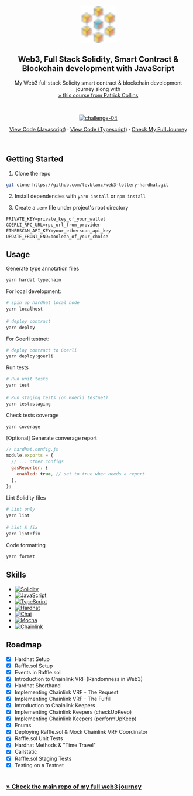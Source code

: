 <a name="readme-top"></a>

<!-- PROJECT LOGO -->
<br />
<div align="center">
  <a href="https://github.com/levblanc/web3-blockchain-solidity-course-js">
    <img src="./images/blockchain.svg" alt="Logo" width="100" height="100">
  </a>

  <h2 align="center">Web3, Full Stack Solidity, Smart Contract & Blockchain development with JavaScript</h2>

  <p align="center">
    My Web3 full stack Solicity smart contract & blockchain development journey along with 
    <br />
    <a href="https://youtu.be/gyMwXuJrbJQ"> » this course from Patrick Collins</a>
  </p>
</div>

<br />

<div align="center">
  <p align="center">
    <a href="https://github.com/levblanc/web3-lottery-hardhat"><img src="https://img.shields.io/badge/challenge%2004-Hardhat%20--%20Smart%20Contract%20Lottery%20(lesson%209)-4D21FC?style=for-the-badge&logo=blockchaindotcom" height="35" alt='challenge-04' /></a>
  </p>

<a href="https://github.com/levblanc/web3-lottery-hardhat">View Code
(Javascript)</a> ·
<a href="https://github.com/levblanc/web3-lottery-hardhat/tree/typescript">View
Code (Typescript)</a> ·
<a href="https://github.com/levblanc/web3-blockchain-solidity-course-js">Check
My Full Journey</a>

</div>

<br />

<!-- GETTING STARTED -->

## Getting Started

1. Clone the repo

```sh
git clone https://github.com/levblanc/web3-lottery-hardhat.git
```

2. Install dependencies with `yarn install` or `npm install`

3. Create a `.env` file under project's root directory

```.env
PRIVATE_KEY=private_key_of_your_wallet
GOERLI_RPC_URL=rpc_url_from_provider
ETHERSCAN_API_KEY=your_etherscan_api_key
UPDATE_FRONT_END=boolean_of_your_choice
```

<!-- USAGE EXAMPLES -->

## Usage
Generate type annotation files

```zsh
yarn hardat typechain
```

For local development:

```zsh
# spin up hardhat local node
yarn localhost

# deploy contract
yarn deploy
```

For Goerli testnet:

```zsh
# deploy contract to Goerli
yarn deploy:goerli
```

Run tests

```zsh
# Run unit tests
yarn test

# Run staging tests (on Goerli testnet)
yarn test:staging
```

Check tests coverage

```zsh
yarn coverage
```

[Optional] Generate converage report

```js
// hardhat.config.js
module.exports = {
  // ... other configs
  gasReporter: {
    enabled: true, // set to true when needs a report
  },
};
```

Lint Solidity files

```zsh
# Lint only
yarn lint

# Lint & fix
yarn lint:fix
```

Code formatting

```zsh
yarn format
```

## Skills

- [![Solidity]](https://soliditylang.org/)
- [![JavaScript]](https://developer.mozilla.org/fr/docs/Web/JavaScript)
- [![TypeScript]](https://www.typescriptlang.org/)
- [![Hardhat]](https://hardhat.org/)
- [![Chai]](https://www.chaijs.com/)
- [![Mocha]](https://mochajs.org/)
- [![Chainlink]](https://chain.link/)

<!-- ROADMAP -->

## Roadmap

- [x] Hardhat Setup
- [x] Raffle.sol Setup
- [x] Events in Raffle.sol
- [x] Introduction to Chainlink VRF (Randomness in Web3)
- [x] Hardhat Shorthand
- [x] Implementing Chainlink VRF - The Request
- [x] Implementing Chainlink VRF - The Fulfill
- [x] Introduction to Chainlink Keepers
- [x] Implementing Chainlink Keepers (checkUpKeep)
- [x] Implementing Chainlink Keepers (performUpKeep)
- [x] Enums
- [x] Deploying Raffle.sol & Mock Chainlink VRF Coordinator
- [x] Raffle.sol Unit Tests
- [x] Hardhat Methods & "Time Travel"
- [x] Callstatic
- [x] Raffle.sol Staging Tests
- [x] Testing on a Testnet

#

### [» Check the main repo of my full web3 journey](https://github.com/levblanc/web3-blockchain-solidity-course-js)

<!-- MARKDOWN LINKS & IMAGES -->
<!-- https://www.markdownguide.org/basic-syntax/#reference-style-links -->

[solidity]:
  https://img.shields.io/badge/solidity-1E1E3F?style=for-the-badge&logo=solidity
[javascript]:
  https://img.shields.io/badge/javascript-F7DF1E?style=for-the-badge&logo=javascript&logoColor=black
[typescript]:
  https://img.shields.io/badge/typescript-3178C6?style=for-the-badge&logo=typescript&logoColor=white
[hardhat]:
  https://custom-icon-badges.demolab.com/badge/Hardhat-181A1F?style=for-the-badge&logo=hardhat
[chai]: https://img.shields.io/badge/Chai-94161F?style=for-the-badge&logo=Chai
[mocha]:
  https://custom-icon-badges.demolab.com/badge/Mocha-8D6748?style=for-the-badge&logo=mocha&logoColor=white
[chainlink]:
  https://img.shields.io/badge/chainlink-375bd2?style=for-the-badge&logo=chainlink
